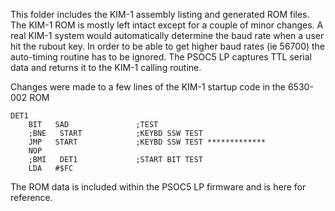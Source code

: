 This folder includes the KIM-1 assembly listing and generated ROM files.
The KIM-1 ROM is mostly left intact except for a couple of minor changes.
A real KIM-1 system would automatically determine the baud rate when a user hit the rubout key.
In order to be able to get higher baud rates (ie 56700) the auto-timing routine has to be ignored.
The PSOC5 LP captures TTL serial data and returns it to the KIM-1 calling routine.

Changes were made to a few lines of the KIM-1 startup code in the 6530-002 ROM

    DET1
        BIT   SAD       		;TEST
        ;BNE   START     		;KEYBD SSW TEST
        JMP   START     		;KEYBD SSW TEST *************
        NOP
        ;BMI   DET1      		;START BIT TEST
        LDA   #$FC

The ROM data is included within the PSOC5 LP firmware and is here for reference.

